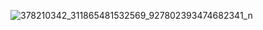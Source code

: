 ![378210342_311865481532569_927802393474682341_n](https://github.com/shakilkhansk/Flutter_01/assets/20550689/5327d918-e136-4e62-b1bf-0466466b88a5)
